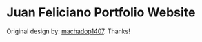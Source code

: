 # Juan Feliciano Portfolio Website

Original design by: [machadop1407](https://github.com/machadop1407). Thanks!
